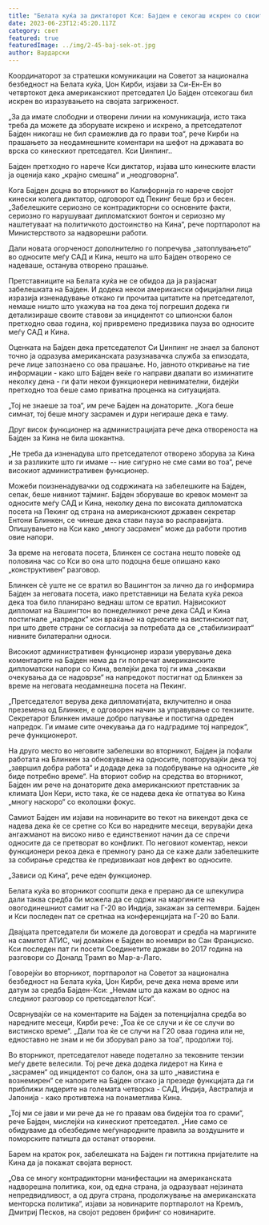 ```yaml
---
title: "Белата куќа за диктаторот Кси: Бајден е секогаш искрен со своите коментари"
date: 2023-06-23T12:45:20.117Z
category: свет
featured: true
featuredImage: ../img/2-45-baj-sek-ot.jpg
author: Вардарски
---
```

Координаторот за стратешки комуникации на Советот за национална безбедност на Белата куќа, Џон Кирби, изјави за Си-Ен-Ен во четвртокот дека американскиот претседател Џо Бајден отсекогаш бил искрен во изразувањето на својата загриженост.

„За да имате слободни и отворени линии на комуникација, исто така треба да можете да зборувате искрено и искрено, а претседателот Бајден никогаш не бил срамежлив да го прави тоа“, рече Кирби на прашањето за неодамнешните коментари на шефот на државата во врска со кинескиот претседател. Кси Џинпинг..

Бајден претходно го нарече Кси диктатор, изјава што кинеските власти ја оценија како „крајно смешна“ и „неодговорна“.

Кога Бајден доцна во вторникот во Калифорнија го нарече својот кинески колега диктатор, одговорот од Пекинг беше брз и бесен. „Забелешките сериозно се контрадикторни со основните факти, сериозно го нарушуваат дипломатскиот бонтон и сериозно му наштетуваат на политичкото достоинство на Кина“, рече портпаролот на Министерството за надворешни работи.

Дали новата огорченост дополнително го попречува „затоплувањето“ во односите меѓу САД и Кина, нешто на што Бајден отворено се надеваше, останува отворено прашање.

Претставниците на Белата куќа не се обидоа да ја разјаснат забелешката на Бајден. И додека некои американски официјални лица изразија изненадување откако ги прочитаа цитатите на претседателот, немаше ништо што укажува на тоа дека тој погрешил додека ги детализираше своите ставови за инцидентот со шпионски балон претходно оваа година, кој привремено предизвика пауза во односите меѓу САД и Кина.

Оценката на Бајден дека претседателот Си Џинпинг не знаел за балонот точно ја одразува американската разузнавачка служба за епизодата, рече лице запознаено со ова прашање. Но, јавното откривање на тие информации - како што Бајден веќе го направи двапати во изминатите неколку дена - ги фати некои функционери невнимателни, бидејќи претходно тоа беше само приватна проценка на ситуацијата.

„Тој не знаеше за тоа“, им рече Бајден на донаторите. „Кога беше симнат, тој беше многу засрамен и дури негираше дека е таму.

Друг висок функционер на администрацијата рече дека отвореноста на Бајден за Кина не била шокантна.

„Не треба да изненадува што претседателот отворено зборува за Кина и за разликите што ги имаме -- ние сигурно не сме сами во тоа“, рече високиот административен функционер.

Можеби поизненадувачки од содржината на забелешките на Бајден, сепак, беше нивниот тајминг. Бајден зборуваше во кревок момент за односите меѓу САД и Кина, неколку дена по високата дипломатска посета на Пекинг од страна на американскиот државен секретар Ентони Блинкен, се чинеше дека стави пауза во расправијата. Опишувањето на Кси како „многу засрамен“ може да работи против овие напори.

За време на неговата посета, Блинкен се состана нешто повеќе од половина час со Кси во она што подоцна беше опишано како „конструктивен“ разговор.

Блинкен сè уште не се вратил во Вашингтон за лично да го информира Бајден за неговата посета, иако претставници на Белата куќа рекоа дека тоа било планирано веднаш штом се вратил. Највисокиот дипломат на Вашингтон во понеделникот рече дека САД и Кина постигнале „напредок“ кон враќање на односите на вистинскиот пат, при што двете страни се согласија за потребата да се „стабилизираат“ нивните билатерални односи.

Високиот административен функционер изрази уверување дека коментарите на Бајден нема да ги попречат американските дипломатски напори со Кина, велејќи дека тој ги има „секакви очекувања да се надоврзе“ на напредокот постигнат од Блинкен за време на неговата неодамнешна посета на Пекинг.

„Претседателот верува дека дипломатијата, вклучително и онаа преземена од Блинкен, е одговорен начин за управување со тензиите. Секретарот Блинкен имаше добро патување и постигна одреден напредок. Ги имаме сите очекувања да го надградиме тој напредок“, рече функционерот.

На друго место во неговите забелешки во вторникот, Бајден ја пофали работата на Блинкен за обновување на односите, повторувајќи дека тој „завршил добра работа“ и додаде дека за подобрување на односите „ќе биде потребно време“. На вториот собир на средства во вторникот, Бајден им рече на донаторите дека американскиот претставник за климата Џон Кери, исто така, ќе се надева дека ќе отпатува во Кина „многу наскоро“ со еколошки фокус.

Самиот Бајден им изјави на новинарите во текот на викендот дека се надева дека ќе се сретне со Кси во наредните месеци, верувајќи дека ангажманот на високо ниво е единствениот начин да се спречи односите да се претворат во конфликт. По неговиот коментар, некои функционери рекоа дека е премногу рано да се каже дали забелешките за собирање средства ќе предизвикаат нов дефект во односите.

„Зависи од Кина“, рече еден функционер.

Белата куќа во вторникот соопшти дека е прерано да се шпекулира дали таква средба би можела да се одржи на маргините на овогодинешниот самит на Г-20 во Индија, закажан за септември. Бајден и Кси последен пат се сретнаа на конференцијата на Г-20 во Бали.

Двајцата претседатели би можеле да договорат и средба на маргините на самитот АТИС, чиј домаќин е Бајден во ноември во Сан Франциско. Кси последен пат ги посети Соединетите држави во 2017 година на разговори со Доналд Трамп во Мар-а-Лаго.

Говорејќи во вторникот, портпаролот на Советот за национална безбедност на Белата куќа, Џон Кирби, рече дека нема време или датум за средба Бајден-Кси: „Немам што да кажам во однос на следниот разговор со претседателот Кси“.

Осврнувајќи се на коментарите на Бајден за потенцијална средба во наредните месеци, Кирби рече: „Тоа ќе се случи и ќе се случи во вистинско време“. „Дали тоа ќе се случи на Г20 оваа година или не, едноставно не знам и не би зборувал рано за тоа“, продолжи тој.

Во вторникот, претседателот наведе подетално за тековните тензии меѓу двете велесили. Тој рече дека додека лидерот на Кина е „засрамен“ од инцидентот со балон, она за што „навистина е вознемирен“ се напорите на Бајден откако ја презеде функцијата да ги приближи лидерите на големата четворка - САД, Индија, Австралија и Јапонија - како противтежа на понаметлива Кина.

„Тој ми се јави и ми рече да не го правам ова бидејќи тоа го срами“, рече Бајден, мислејќи на кинескиот претседател. „Ние само се обидуваме да обезбедиме меѓународните правила за воздушните и поморските патишта да останат отворени.

Барем на краток рок, забелешката на Бајден ги поттикна пријателите на Кина да ја покажат својата верност.

„Ова се многу контрадикторни манифестации на американската надворешна политика, кои, од една страна, ја одразуваат нејзината непредвидливост, а од друга страна, продолжување на американската менторска политика“, изјави за новинарите портпаролот на Кремљ, Дмитриј Песков, на својот редовен брифинг со новинарите.
